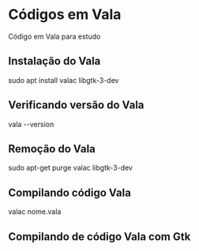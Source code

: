 # Códigos em Vala

Código em Vala para estudo

## Instalação do Vala

sudo apt install valac libgtk-3-dev

## Verificando versão do Vala

vala --version

## Remoção do Vala

sudo apt-get purge valac libgtk-3-dev

## Compilando código Vala

valac nome.vala

## Compilando de código Vala com Gtk

